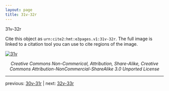 ```yaml
---
layout: page
title: 31v-32r
---
```


31v-32r

Cite this object as `urn:cite2:hmt:e3pages.v1:31v-32r`. The full image is linked to a citation tool you can use to cite regions of the image.

[![31v](http://www.homermultitext.org/iipsrv?IIIF=/project/homer/pyramidal/deepzoom/hmt/e3bifolio/v1/E3_31v_32r.tif/full/800,/0/default.jpg)](http://www.homermultitext.org/ict2/?urn=urn:cite2:hmt:e3bifolio.v1:E3_31v_32r) 

<p style="text-align: center; font-style: italic;">Creative Commons Non-Commerical, Attribution, Share-Alike, Creative Commons Attribution-NonCommercial-ShareAlike 3.0 Unported License</p>

---

previous: [30v-31r](../30v-31r/) | next: [32v-33r](../32v-33r/)